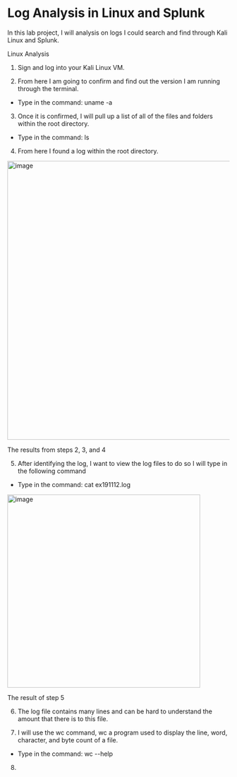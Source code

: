 # Log Analysis in Linux and Splunk

In this lab project, I will analysis on logs I could search and find through Kali Linux and Splunk.

Linux Analysis

1. Sign and log into your Kali Linux VM.

2. From here I am going to confirm and find out the version I am running through the terminal.

- Type in the command: uname -a

3. Once it is confirmed, I will pull up a list of all of the files and folders within the root directory.

- Type in the command: ls

4. From here I found a log within the root directory.

<img width="631" alt="image" src="https://github.com/user-attachments/assets/add474c5-8967-4276-9441-b973dc3c2d5e" />

The results from steps 2, 3, and 4

5. After identifying the log, I want to view the log files to do so I will type in the following command

- Type in the command: cat ex191112.log

<img width="437" alt="image" src="https://github.com/user-attachments/assets/219b3eaf-352f-4976-ad26-dd499bdedf12" />

The result of step 5

6. The log file contains many lines and can be hard to understand the amount that there is to this file.

7. I will use the wc command, wc a program used to display the line, word, character, and byte count of a file.

- Type in the command: wc --help

8. 
